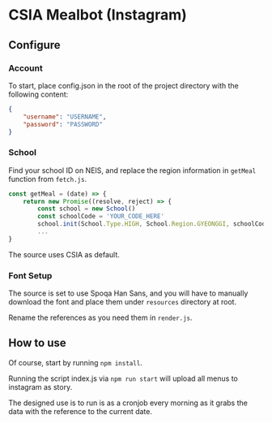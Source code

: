 # CSIA Mealbot (Instagram)

## Configure

### Account
To start, place config.json in the root of the project directory with the following content:
```json
{
    "username": "USERNAME",
    "password": "PASSWORD"
}
```
### School
Find your school ID on NEIS, and replace the region information in ``getMeal`` function from ``fetch.js``.

```js
const getMeal = (date) => {
    return new Promise((resolve, reject) => {
        const school = new School()
        const schoolCode = 'YOUR_CODE_HERE'
        school.init(School.Type.HIGH, School.Region.GYEONGGI, schoolCode);
        ...
}
```

The source uses CSIA as default.

### Font Setup

The source is set to use Spoqa Han Sans, and you will have to manually download the font and place them under ``resources`` directory at root.

Rename the references as you need them in ``render.js``.

## How to use

Of course, start by running ``npm install``.

Running the script index.js via ``npm run start`` will upload all menus to instagram as story.

The designed use is to run is as a cronjob every morning as it grabs the data with the reference to the current date.
